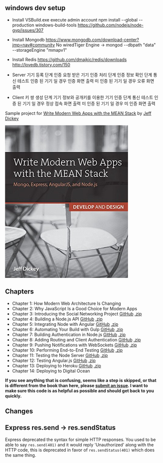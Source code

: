 windows dev setup
-----------------

* Install VSBuild.exe
execute admin account
npm install --global --production windows-build-tools
https://github.com/nodejs/node-gyp/issues/307
 

* Install Mongodb
https://www.mongodb.com/download-center?jmp=nav#community
No wiredTiger Engine -> mongod --dbpath "data" --storageEngine "mmapv1"


* Install Redis
https://github.com/dmajkic/redis/downloads
http://lovedb.tistory.com/150



* Server
기기 등록 단계
인증 요청 받은 기기 인증 처리 단계 
인증 정보 확인 단계
통신 테스트
 인증 된 기기 일 경우 인증 화면 출력
 미 인증 된 기기 일 경우 오류 화면 출력

* Client
키 쌍 생성 단계
기기 정보와 공개키를 이용한 기기 인증 단계
통신 테스트 
 인증 된 기기 일 경우 정상 접속 화면 출력
 미 인증 된 기기 일 경우 미 인증 화면 출력


 
Sample project for [Write Modern Web Apps with the MEAN Stack](http://www.amazon.com/Write-Modern-Apps-MEAN-Stack/dp/0133930157) by [Jeff Dickey](https://dickey.xxx)

[![Write Modern Web Apps with the MEAN Stack](book.jpg)](http://www.amazon.com/Write-Modern-Apps-MEAN-Stack/dp/0133930157)

Chapters
--------

* Chapter 1: How Modern Web Architecture Is Changing
* Chapter 2: Why JavaScript Is a Good Choice for Modern Apps
* Chapter 3: Introducing the Social Networking Project [GitHub](https://github.com/dickeyxxx/mean-sample/tree/ch3) [.zip](https://github.com/dickeyxxx/mean-sample/archive/ch3.zip)
* Chapter 4: Building a Node.js API [GitHub](https://github.com/dickeyxxx/mean-sample/tree/ch4) [.zip](https://github.com/dickeyxxx/mean-sample/archive/ch4.zip)
* Chapter 5: Integrating Node with Angular [GitHub](https://github.com/dickeyxxx/mean-sample/tree/ch5) [.zip](https://github.com/dickeyxxx/mean-sample/archive/ch5.zip)
* Chapter 6: Automating Your Build with Gulp [GitHub](https://github.com/dickeyxxx/mean-sample/tree/ch6) [.zip](https://github.com/dickeyxxx/mean-sample/archive/ch6.zip)
* Chapter 7: Building Authentication in Node.js [GitHub](https://github.com/dickeyxxx/mean-sample/tree/ch7) [.zip](https://github.com/dickeyxxx/mean-sample/archive/ch7.zip)
* Chapter 8: Adding Routing and Client Authentication [GitHub](https://github.com/dickeyxxx/mean-sample/tree/ch8) [.zip](https://github.com/dickeyxxx/mean-sample/archive/ch8.zip)
* Chapter 9: Pushing Notifications with WebSockets [GitHub](https://github.com/dickeyxxx/mean-sample/tree/ch9) [.zip](https://github.com/dickeyxxx/mean-sample/archive/ch9.zip)
* Chapter 10: Performing End-to-End Testing [GitHub](https://github.com/dickeyxxx/mean-sample/tree/ch10) [.zip](https://github.com/dickeyxxx/mean-sample/archive/ch10.zip)
* Chapter 11: Testing the Node Server [GitHub](https://github.com/dickeyxxx/mean-sample/tree/ch11) [.zip](https://github.com/dickeyxxx/mean-sample/archive/ch11.zip)
* Chapter 12: Testing Angular.js [GitHub](https://github.com/dickeyxxx/mean-sample/tree/ch12) [.zip](https://github.com/dickeyxxx/mean-sample/archive/ch12.zip)
* Chapter 13: Deploying to Heroku [GitHub](https://github.com/dickeyxxx/mean-sample/tree/ch13) [.zip](https://github.com/dickeyxxx/mean-sample/archive/ch13.zip)
* Chapter 14: Deploying to Digital Ocean

**If you see anything that is confusing, seems like a step is skipped, or that is different from the book than here, please [submit an issue](https://github.com/dickeyxxx/mean-sample/issues). I want to make sure this code is as helpful as possible and should get back to you quickly.**

Changes
-------

Express res.send -> res.sendStatus
----------------------------------

Express deprecated the syntax for simple HTTP responses. You used to be able to say `res.send(401)` and it would reply 'Unauthorized' along with the HTTP code, this is deprecated in favor of `res.sendStatus(401)` which does the same thing.
